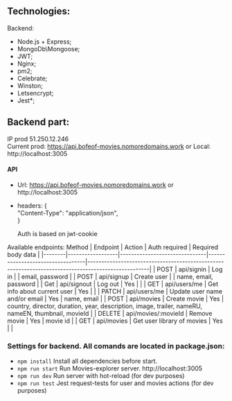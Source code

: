 ## Technologies:

Backend:

- Node.js + Express;
- MongoDb\Mongoose;
- JWT;
- Nginx;
- pm2;
- Celebrate;
- Winston;
- Letsencrypt;
- Jest\*;

## Backend part:

IP prod 51.250.12.246  
Current prod: https://api.bofeof-movies.nomoredomains.work 
or
Local: http://localhost:3005

#### API

- Url: https://api.bofeof-movies.nomoredomains.work or http://localhost:3005
- headers: {  
   "Content-Type": "application/json",  
  }

  Auth is based on jwt-cookie

Available endpoints:
Method | Endpoint | Action | Auth required | Required body data |
|--------|------------------|-------------------------------|----------------------------------|----------------------------------------------------------------------------------------------------|
| POST | api/signin | Log in | | email, password |
| POST | api/signup | Create user | | name, email, password |
| Get | api/signout | Log out | Yes |  |
| GET | api/users/me | Get info about current user | Yes | |
| PATCH | api/users/me | Update user name and/or email | Yes | name, email |
| POST | api/movies | Create movie | Yes | country, director, duration, year, description, image, trailer, nameRU, nameEN, thumbnail, movieId |
| DELETE | api/movies/:movieId | Remove movie | Yes | movie id |
| GET | api/movies | Get user library of movies | Yes | |


### Settings for backend. All comands are located in package.json:

- `npm install` Install all dependencies before start.
- `npm run start` Run Movies-explorer server. http://localhost:3005
- `npm run dev` Run server with hot-reload (for dev purposes)
- `npm run test` Jest request-tests for user and movies actions (for dev purposes)
